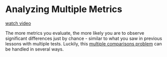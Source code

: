 # Analyzing Multiple Metrics

[watch video](https://www.youtube.com/watch?v=DtZghKNa7Ak)

The more metrics you evaluate, the more likely you are to observe significant differences just by chance - similar to what you saw in previous lessons with multiple tests. Luckily, this [multiple comparisons problem](https://en.wikipedia.org/wiki/Multiple_comparisons_problems) can be handled in several ways.
